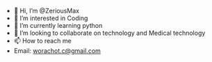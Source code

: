 - 👋 Hi, I’m @ZeriousMax
- 👀 I’m interested in Coding
- 🌱 I’m currently learning python
- 💞️ I’m looking to collaborate on technology and Medical technology
- 📫 How to reach me
 - Email: worachot.c@gmail.com

<!---
ZeriousMax/ZeriousMax is a ✨ special ✨ repository because its `README.md` (this file) appears on your GitHub profile.
You can click the Preview link to take a look at your changes.
--->
